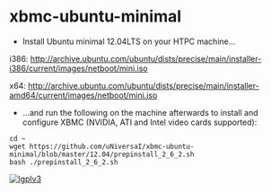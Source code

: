 xbmc-ubuntu-minimal
===================

* Install Ubuntu minimal 12.04LTS on your HTPC machine...

i386: http://archive.ubuntu.com/ubuntu/dists/precise/main/installer-i386/current/images/netboot/mini.iso

x64: http://archive.ubuntu.com/ubuntu/dists/precise/main/installer-amd64/current/images/netboot/mini.iso

* ...and run the following on the machine afterwards to install and configure XBMC (NVIDIA, ATI and Intel video cards supported):

```
cd ~ 
wget https://github.com/uNiversaI/xbmc-ubuntu-minimal/blob/master/12.04/prepinstall_2_6_2.sh
bash ./prepinstall_2_6_2.sh
```
[![lgplv3](https://f.cloud.github.com/assets/3521959/153710/2745bbea-7601-11e2-8b61-c8ff3ef97d32.png)](http://www.gnu.org/licenses/lgpl.txt)
